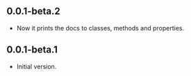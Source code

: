 ## 0.0.1-beta.2
- Now it prints the docs to classes, methods and properties.

## 0.0.1-beta.1

- Initial version.
